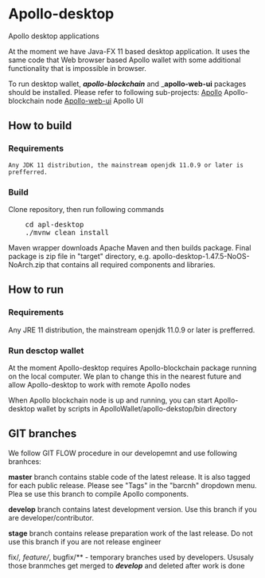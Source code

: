 # Apollo-desktop
Apollo desktop applications

At the moment we have Java-FX 11 based desktop application. It uses the same code that Web browser based Apollo wallet
with some additional functionality that is impossible in browser.

To run desktop wallet, ___apollo-blockchain___ and ___apollo-web-ui__ packages should be installed.
Please refer to following sub-projects:
[Apollo](https://github.com/ApolloFoundation/Apollo) Apollo-blockchain node
[Apollo-web-ui](https://github.com/ApolloFoundation/Apollo-web-ui) Apollo UI
 

## How to build

### Requirements

	Any JDK 11 distribution, the mainstream openjdk 11.0.9 or later is prefferred.
	
### Build
Clone repository, then run following commands
<pre>
	cd apl-desktop
	./mvnw clean install
</pre>	
Maven wrapper downloads Apache Maven and then builds package. Final package is zip file in "target" directory, e.g. apollo-desktop-1.47.5-NoOS-NoArch.zip that contains all required components and libraries.

## How to run

### Requirements

Any JRE 11 distribution, the mainstream openjdk 11.0.9 or later is prefferred.

### Run desctop wallet

At the moment Apollo-desktop requires Apollo-blockchain package running on the local computer. We plan to change this in the nearest future and allow Apollo-desktop to work with remote Apollo nodes

When Apollo blockchain node is up and running, you can start Apollo-desktop wallet by scripts in ApolloWallet/apollo-dekstop/bin directory

## GIT branches

We follow GIT FLOW procedure in our developemnt and use following branhces:

__master__ branch contains stable code of the latest release. It is also tagged for each public release. Please see "Tags" in the "barcnh" dropdown menu. Plea
se use this branch to compile Apollo components.

__develop__ branch contains latest development version. Use this branch if you are developer/contributor.

__stage__ branch contains release preparation work of the last release. Do not use this branch if you are not release engineer


fix/*, feature/*, bugfix/** - temporary branches used by developers. Ususaly those branmches get merged to ___develop___ and deleted after work is done




